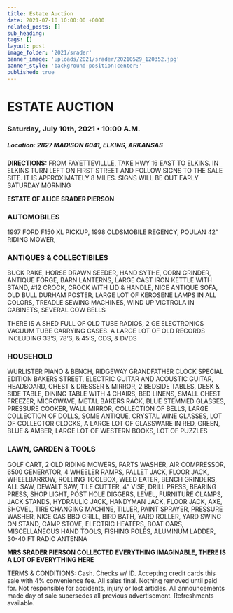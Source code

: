 ```yaml
---
title: Estate Auction
date: 2021-07-10 10:00:00 +0000
related_posts: []
sub_heading:  
tags: []
layout: post
image_folder: '2021/srader'
banner_image: 'uploads/2021/srader/20210529_120352.jpg'
banner_style: 'background-position:center;'
published: true
---
```

# ESTATE AUCTION
### Saturday, July 10th, 2021 • 10:00 A.M.

##### **Location:** 2827 MADISON 6041, ELKINS, ARKANSAS
**DIRECTIONS:** FROM FAYETTEVILLLE, TAKE HWY 16 EAST TO ELKINS. IN ELKINS TURN LEFT ON FIRST STREET AND FOLLOW SIGNS TO THE SALE SITE. IT IS APPROXIMATELY 8 MILES. SIGNS WILL BE OUT EARLY SATURDAY MORNING
<!--header-->
__ESTATE OF ALICE SRADER PIERSON__

### AUTOMOBILES
1997 FORD F150 XL PICKUP,  1998 OLDSMOBILE REGENCY,  POULAN 42” RIDING MOWER,  

### ANTIQUES & COLLECTIBILES
BUCK RAKE, HORSE DRAWN SEEDER, HAND SYTHE, CORN GRINDER, ANTIQUE FORGE, BARN LANTERNS, LARGE CAST IRON KETTLE WITH STAND, #12 CROCK, CROCK WITH LID & HANDLE, NICE ANTIQUE SOFA, OLD BULL DURHAM POSTER, LARGE LOT OF KEROSENE LAMPS IN ALL COLORS, TREADLE SEWING MACHINES, WIND UP VICTROLA IN CABINETS, SEVERAL COW BELLS
<!--break-->
THERE IS A SHED FULL OF OLD TUBE RADIOS, 2 GE ELECTRONICS VACUUM TUBE CARRYING CASES. A LARGE LOT OF OLD RECORDS INCLUDING 33’S, 78’S, & 45’S, CDS, & DVDS

### HOUSEHOLD
WURLISTER PIANO & BENCH, RIDGEWAY GRANDFATHER CLOCK SPECIAL EDITION BAKERS STREET, ELECTRIC GUITAR AND ACOUSTIC GUITAR, HEADBOARD, CHEST & DRESSER & MIRROR, 2 BEDSIDE TABLES, DESK & SIDE TABLE, DINING TABLE WITH 4 CHAIRS, BED LINENS, SMALL CHEST FREEZER, MICROWAVE, METAL BAKERS RACK, BLUE STEMMED GLASSES, PRESSURE COOKER, WALL MIRROR, COLLECTION OF BELLS, LARGE COLLECTION OF DOLLS, SOME ANTIQUE, CRYSTAL WINE GLASSES, LOT OF COLLECTOR CLOCKS, A LARGE LOT OF GLASSWARE IN RED, GREEN, BLUE & AMBER, LARGE LOT OF WESTERN BOOKS, LOT OF PUZZLES

### LAWN, GARDEN & TOOLS
GOLF CART, 2 OLD RIDING MOWERS, PARTS WASHER, AIR COMPRESSOR, 6500 GENERATOR, 4 WHEELER RAMPS, PALLET JACK, FLOOR JACK, WHEELBARROW, ROLLING TOOLBOX, WEED EATER,  BENCH GRINDERS, ALL SAW, DEWALT SAW, TILE CUTTER, 4” VISE, DRILL PRESS, BEARING PRESS, SHOP LIGHT, POST HOLE DIGGERS, LEVEL, FURNITURE CLAMPS, JACK STANDS, HYDRAULIC JACK, HANDYMAN JACK, FLOOR JACK, AXE, SHOVEL, TIRE CHANGING MACHINE, TILLER, PAINT SPRAYER, PRESSURE WASHER, NICE GAS BBQ GRILL, BIRD BATH, YARD ROLLER, YARD SWING ON STAND, CAMP STOVE, ELECTRIC HEATERS, BOAT OARS, MISCELLANEOUS HAND TOOLS, FISHING POLES, ALUMINUM LADDER, 30-40 FT RADIO ANTENNA

__MRS SRADER PIERSON COLLECTED EVERYTHING IMAGINABLE, THERE IS A LOT OF EVERYTHING HERE__

TERMS & CONDITIONS: Cash. Checks w/ ID. Accepting credit cards this sale with 4% convenience fee. All sales final. Nothing removed until paid for. Not responsible for accidents, injury or lost articles. All announcements made day of sale supersedes all previous advertisement. Refreshments available. 
